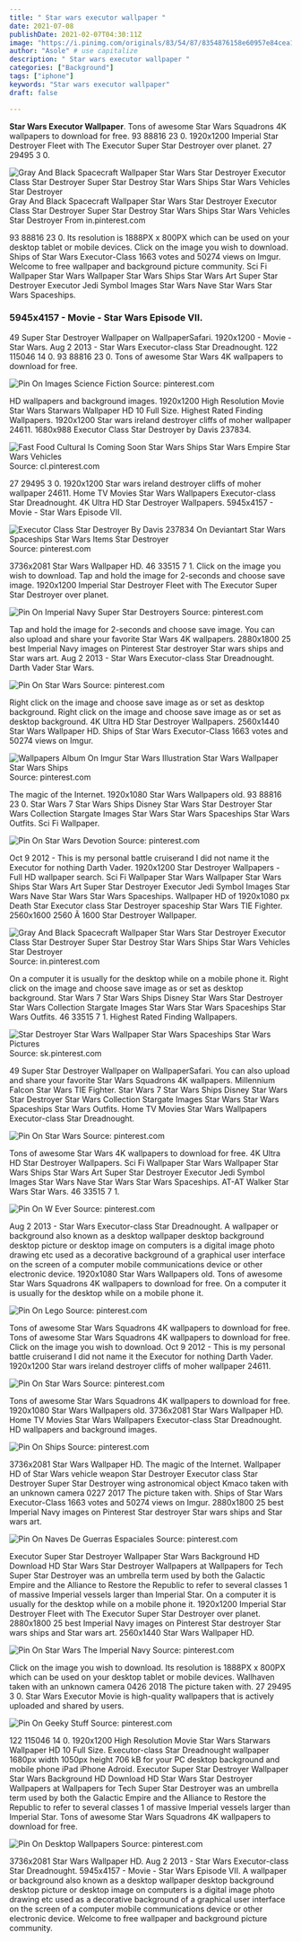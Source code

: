 ```yaml
---
title: " Star wars executor wallpaper "
date: 2021-07-08
publishDate: 2021-02-07T04:30:11Z
image: "https://i.pinimg.com/originals/83/54/87/8354876158e60957e84cea194848019b.jpg"
author: "Asole" # use capitalize
description: " Star wars executor wallpaper "
categories: ["Background"]
tags: ["iphone"]
keywords: "Star wars executor wallpaper"
draft: false

---
```



**Star Wars Executor Wallpaper**. Tons of awesome Star Wars Squadrons 4K wallpapers to download for free. 93 88816 23 0. 1920x1200 Imperial Star Destroyer Fleet with The Executor Super Star Destroyer over planet. 27 29495 3 0.

![Gray And Black Spacecraft Wallpaper Star Wars Star Destroyer Executor Class Star Destroyer Super Star Destroy Star Wars Ships Star Wars Vehicles Star Destroyer](https://i.pinimg.com/originals/97/41/36/974136a561f1abd4b76691ccb3b965ab.jpg "Gray And Black Spacecraft Wallpaper Star Wars Star Destroyer Executor Class Star Destroyer Super Star Destroy Star Wars Ships Star Wars Vehicles Star Destroyer")
Gray And Black Spacecraft Wallpaper Star Wars Star Destroyer Executor Class Star Destroyer Super Star Destroy Star Wars Ships Star Wars Vehicles Star Destroyer From in.pinterest.com


93 88816 23 0. Its resolution is 1888PX x 800PX which can be used on your desktop tablet or mobile devices. Click on the image you wish to download. Ships of Star Wars Executor-Class 1663 votes and 50274 views on Imgur. Welcome to free wallpaper and background picture community. Sci Fi Wallpaper Star Wars Wallpaper Star Wars Ships Star Wars Art Super Star Destroyer Executor Jedi Symbol Images Star Wars Nave Star Wars Star Wars Spaceships.

### 5945x4157 - Movie - Star Wars Episode VII.

49 Super Star Destroyer Wallpaper on WallpaperSafari. 1920x1200 - Movie - Star Wars. Aug 2 2013 - Star Wars Executor-class Star Dreadnought. 122 115046 14 0. 93 88816 23 0. Tons of awesome Star Wars 4K wallpapers to download for free.


![Pin On Images Science Fiction](https://i.pinimg.com/originals/56/71/2f/56712f989d2d840d78b264ebfbda484e.jpg "Pin On Images Science Fiction")
Source: pinterest.com

HD wallpapers and background images. 1920x1200 High Resolution Movie Star Wars Starwars Wallpaper HD 10 Full Size. Highest Rated Finding Wallpapers. 1920x1200 Star wars ireland destroyer cliffs of moher wallpaper 24611. 1680x988 Executor Class Star Destroyer by Davis 237834.

![Fast Food Cultural Is Coming Soon Star Wars Ships Star Wars Empire Star Wars Vehicles](https://i.pinimg.com/originals/38/d7/e3/38d7e38d892b89efda68fb4601fd920f.jpg "Fast Food Cultural Is Coming Soon Star Wars Ships Star Wars Empire Star Wars Vehicles")
Source: cl.pinterest.com

27 29495 3 0. 1920x1200 Star wars ireland destroyer cliffs of moher wallpaper 24611. Home TV Movies Star Wars Wallpapers Executor-class Star Dreadnought. 4K Ultra HD Star Destroyer Wallpapers. 5945x4157 - Movie - Star Wars Episode VII.

![Executor Class Star Destroyer By Davis 237834 On Deviantart Star Wars Spaceships Star Wars Items Star Destroyer](https://i.pinimg.com/originals/1c/3f/b3/1c3fb36c617c54b5a473d77018419678.jpg "Executor Class Star Destroyer By Davis 237834 On Deviantart Star Wars Spaceships Star Wars Items Star Destroyer")
Source: pinterest.com

3736x2081 Star Wars Wallpaper HD. 46 33515 7 1. Click on the image you wish to download. Tap and hold the image for 2-seconds and choose save image. 1920x1200 Imperial Star Destroyer Fleet with The Executor Super Star Destroyer over planet.

![Pin On Imperial Navy Super Star Destroyers](https://i.pinimg.com/originals/1d/db/cc/1ddbcc25f1619e612f2e86294e35f967.jpg "Pin On Imperial Navy Super Star Destroyers")
Source: pinterest.com

Tap and hold the image for 2-seconds and choose save image. You can also upload and share your favorite Star Wars 4K wallpapers. 2880x1800 25 best Imperial Navy images on Pinterest Star destroyer Star wars ships and Star wars art. Aug 2 2013 - Star Wars Executor-class Star Dreadnought. Darth Vader Star Wars.

![Pin On Star Wars](https://i.pinimg.com/originals/c0/b2/88/c0b288c9cafd2a7f3cfdbc00ab7521ad.jpg "Pin On Star Wars")
Source: pinterest.com

Right click on the image and choose save image as or set as desktop background. Right click on the image and choose save image as or set as desktop background. 4K Ultra HD Star Destroyer Wallpapers. 2560x1440 Star Wars Wallpaper HD. Ships of Star Wars Executor-Class 1663 votes and 50274 views on Imgur.

![Wallpapers Album On Imgur Star Wars Illustration Star Wars Wallpaper Star Wars Ships](https://i.pinimg.com/originals/2b/85/68/2b8568af5d91946447dfcf7f60686fb5.jpg "Wallpapers Album On Imgur Star Wars Illustration Star Wars Wallpaper Star Wars Ships")
Source: pinterest.com

The magic of the Internet. 1920x1080 Star Wars Wallpapers old. 93 88816 23 0. Star Wars 7 Star Wars Ships Disney Star Wars Star Destroyer Star Wars Collection Stargate Images Star Wars Star Wars Spaceships Star Wars Outfits. Sci Fi Wallpaper.

![Pin On Star Wars Devotion](https://i.pinimg.com/736x/61/fa/ed/61faeda3c3f7791fd9cc44cdbc816418.jpg "Pin On Star Wars Devotion")
Source: pinterest.com

Oct 9 2012 - This is my personal battle cruiserand I did not name it the Executor for nothing Darth Vader. 1920x1200 Star Destroyer Wallpapers - Full HD wallpaper search. Sci Fi Wallpaper Star Wars Wallpaper Star Wars Ships Star Wars Art Super Star Destroyer Executor Jedi Symbol Images Star Wars Nave Star Wars Star Wars Spaceships. Wallpaper HD of 1920x1080 px Death Star Executor class Star Destroyer spaceship Star Wars TIE Fighter. 2560x1600 2560 Ã 1600 Star Destroyer Wallpaper.

![Gray And Black Spacecraft Wallpaper Star Wars Star Destroyer Executor Class Star Destroyer Super Star Destroy Star Wars Ships Star Wars Vehicles Star Destroyer](https://i.pinimg.com/originals/97/41/36/974136a561f1abd4b76691ccb3b965ab.jpg "Gray And Black Spacecraft Wallpaper Star Wars Star Destroyer Executor Class Star Destroyer Super Star Destroy Star Wars Ships Star Wars Vehicles Star Destroyer")
Source: in.pinterest.com

On a computer it is usually for the desktop while on a mobile phone it. Right click on the image and choose save image as or set as desktop background. Star Wars 7 Star Wars Ships Disney Star Wars Star Destroyer Star Wars Collection Stargate Images Star Wars Star Wars Spaceships Star Wars Outfits. 46 33515 7 1. Highest Rated Finding Wallpapers.

![Star Destroyer Star Wars Wallpaper Star Wars Spaceships Star Wars Pictures](https://i.pinimg.com/736x/6e/0d/8b/6e0d8bbac40d36cbc8ff6aa09bc08a9a.jpg "Star Destroyer Star Wars Wallpaper Star Wars Spaceships Star Wars Pictures")
Source: sk.pinterest.com

49 Super Star Destroyer Wallpaper on WallpaperSafari. You can also upload and share your favorite Star Wars Squadrons 4K wallpapers. Millennium Falcon Star Wars TIE Fighter. Star Wars 7 Star Wars Ships Disney Star Wars Star Destroyer Star Wars Collection Stargate Images Star Wars Star Wars Spaceships Star Wars Outfits. Home TV Movies Star Wars Wallpapers Executor-class Star Dreadnought.

![Pin On Star Wars](https://i.pinimg.com/474x/3b/9d/61/3b9d614e0b6b41f71a0faa3029c823df.jpg "Pin On Star Wars")
Source: pinterest.com

Tons of awesome Star Wars 4K wallpapers to download for free. 4K Ultra HD Star Destroyer Wallpapers. Sci Fi Wallpaper Star Wars Wallpaper Star Wars Ships Star Wars Art Super Star Destroyer Executor Jedi Symbol Images Star Wars Nave Star Wars Star Wars Spaceships. AT-AT Walker Star Wars Star Wars. 46 33515 7 1.

![Pin On W Ever](https://i.pinimg.com/originals/0d/8e/c5/0d8ec5d913c29b44f69b301979d7bba1.jpg "Pin On W Ever")
Source: pinterest.com

Aug 2 2013 - Star Wars Executor-class Star Dreadnought. A wallpaper or background also known as a desktop wallpaper desktop background desktop picture or desktop image on computers is a digital image photo drawing etc used as a decorative background of a graphical user interface on the screen of a computer mobile communications device or other electronic device. 1920x1080 Star Wars Wallpapers old. Tons of awesome Star Wars Squadrons 4K wallpapers to download for free. On a computer it is usually for the desktop while on a mobile phone it.

![Pin On Lego](https://i.pinimg.com/originals/82/4c/71/824c7112650674b86a0b2f631dd649f5.jpg "Pin On Lego")
Source: pinterest.com

Tons of awesome Star Wars Squadrons 4K wallpapers to download for free. Tons of awesome Star Wars Squadrons 4K wallpapers to download for free. Click on the image you wish to download. Oct 9 2012 - This is my personal battle cruiserand I did not name it the Executor for nothing Darth Vader. 1920x1200 Star wars ireland destroyer cliffs of moher wallpaper 24611.

![Pin On Star Wars](https://i.pinimg.com/originals/a9/81/c5/a981c56950abd428fa8b26569b685239.jpg "Pin On Star Wars")
Source: pinterest.com

Tons of awesome Star Wars Squadrons 4K wallpapers to download for free. 1920x1080 Star Wars Wallpapers old. 3736x2081 Star Wars Wallpaper HD. Home TV Movies Star Wars Wallpapers Executor-class Star Dreadnought. HD wallpapers and background images.

![Pin On Ships](https://i.pinimg.com/originals/e6/d7/1b/e6d71bd5deeaef4b2151085377968879.jpg "Pin On Ships")
Source: pinterest.com

3736x2081 Star Wars Wallpaper HD. The magic of the Internet. Wallpaper HD of Star Wars vehicle weapon Star Destroyer Executor class Star Destroyer Super Star Destroyer wing astronomical object Kmaco taken with an unknown camera 0227 2017 The picture taken with. Ships of Star Wars Executor-Class 1663 votes and 50274 views on Imgur. 2880x1800 25 best Imperial Navy images on Pinterest Star destroyer Star wars ships and Star wars art.

![Pin On Naves De Guerras Espaciales](https://i.pinimg.com/originals/03/83/78/038378345248de2cd6ac76903229a7d8.jpg "Pin On Naves De Guerras Espaciales")
Source: pinterest.com

Executor Super Star Destroyer Wallpaper Star Wars Background HD Download HD Star Wars Star Destroyer Wallpapers at Wallpapers for Tech Super Star Destroyer was an umbrella term used by both the Galactic Empire and the Alliance to Restore the Republic to refer to several classes 1 of massive Imperial vessels larger than Imperial Star. On a computer it is usually for the desktop while on a mobile phone it. 1920x1200 Imperial Star Destroyer Fleet with The Executor Super Star Destroyer over planet. 2880x1800 25 best Imperial Navy images on Pinterest Star destroyer Star wars ships and Star wars art. 2560x1440 Star Wars Wallpaper HD.

![Pin On Star Wars The Imperial Navy](https://i.pinimg.com/originals/6c/8e/92/6c8e92f1c77e988ae96f4e108a7dca3b.jpg "Pin On Star Wars The Imperial Navy")
Source: pinterest.com

Click on the image you wish to download. Its resolution is 1888PX x 800PX which can be used on your desktop tablet or mobile devices. Wallhaven taken with an unknown camera 0426 2018 The picture taken with. 27 29495 3 0. Star Wars Executor Movie is high-quality wallpapers that is actively uploaded and shared by users.

![Pin On Geeky Stuff](https://i.pinimg.com/originals/ce/3a/6e/ce3a6e5bf52955fbb396663caf8c8e97.jpg "Pin On Geeky Stuff")
Source: pinterest.com

122 115046 14 0. 1920x1200 High Resolution Movie Star Wars Starwars Wallpaper HD 10 Full Size. Executor-class Star Dreadnought wallpaper 1680px width 1050px height 706 kB for your PC desktop background and mobile phone iPad iPhone Adroid. Executor Super Star Destroyer Wallpaper Star Wars Background HD Download HD Star Wars Star Destroyer Wallpapers at Wallpapers for Tech Super Star Destroyer was an umbrella term used by both the Galactic Empire and the Alliance to Restore the Republic to refer to several classes 1 of massive Imperial vessels larger than Imperial Star. Tons of awesome Star Wars Squadrons 4K wallpapers to download for free.

![Pin On Desktop Wallpapers](https://i.pinimg.com/originals/83/54/87/8354876158e60957e84cea194848019b.jpg "Pin On Desktop Wallpapers")
Source: pinterest.com

3736x2081 Star Wars Wallpaper HD. Aug 2 2013 - Star Wars Executor-class Star Dreadnought. 5945x4157 - Movie - Star Wars Episode VII. A wallpaper or background also known as a desktop wallpaper desktop background desktop picture or desktop image on computers is a digital image photo drawing etc used as a decorative background of a graphical user interface on the screen of a computer mobile communications device or other electronic device. Welcome to free wallpaper and background picture community.

